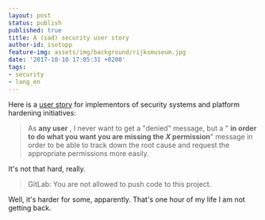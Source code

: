 ```yaml
---
layout: post
status: publish
published: true
title: A (sad) security user story
author-id: isotopp
feature-img: assets/img/background/rijksmuseum.jpg
date: '2017-10-10 17:05:31 +0200'
tags:
- security
- lang_en
---
```

Here is a [user story](https://www.mountaingoatsoftware.com/agile/user-stories) for
implementors of security systems and platform hardening initiatives:

> As **any user** , I never want to get a "denied" message, but a " **in
> order to do what you want you are missing the _X_ permission**" message in
> order to be able to track down the root cause and request the appropriate
> permissions more easily.

It's not that hard, really. 

> GitLab: You are not allowed to push code to this project.

Well, it's harder for some, apparently. That's one hour of my life I am not
getting back.
